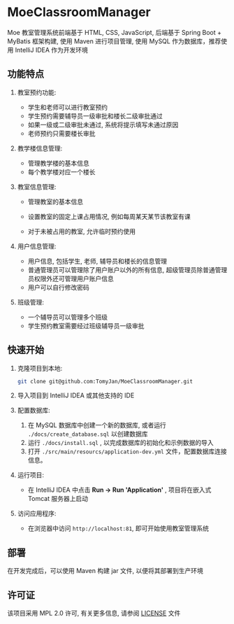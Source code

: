 # MoeClassroomManager
Moe 教室管理系统前端基于 HTML, CSS, JavaScript, 后端基于 Spring Boot + MyBatis 框架构建, 使用 Maven 进行项目管理, 使用 MySQL 作为数据库，推荐使用 IntelliJ IDEA 作为开发环境 

## 功能特点

1. 教室预约功能: 

   - 学生和老师可以进行教室预约
   - 学生预约需要辅导员一级审批和楼长二级审批通过
   - 如果一级或二级审批未通过, 系统将提示填写未通过原因
   - 老师预约只需要楼长审批

2. 教学楼信息管理: 

   - 管理教学楼的基本信息
   - 每个教学楼对应一个楼长

3. 教室信息管理: 

   - 管理教室的基本信息
   - 设置教室的固定上课占用情况, 例如每周某天某节该教室有课

   - 对于未被占用的教室, 允许临时预约使用

4. 用户信息管理: 

   - 用户信息, 包括学生, 老师, 辅导员和楼长的信息管理
   - 普通管理员可以管理除了用户账户以外的所有信息, 超级管理员除普通管理员权限外还可管理用户账户信息
   - 用户可以自行修改密码

5. 班级管理: 

   - 一个辅导员可以管理多个班级
   - 学生预约教室需要经过班级辅导员一级审批

## 快速开始

1. 克隆项目到本地: 

   ```bash
   git clone git@github.com:TomyJan/MoeClassroomManager.git
   ```

2. 导入项目到 IntelliJ IDEA 或其他支持的 IDE 

3. 配置数据库: 

   1. 在 MySQL 数据库中创建一个新的数据库, 或者运行 `./docs/create_database.sql` 以创建数据库
   2. 运行 `./docs/install.sql` , 以完成数据库的初始化和示例数据的导入
   3. 打开 `./src/main/resourcs/application-dev.yml` 文件，配置数据库连接信息。

4. 运行项目: 

   - 在 IntelliJ IDEA 中点击 **Run -> Run 'Application'** , 项目将在嵌入式 Tomcat 服务器上启动
   
5. 访问应用程序: 

   - 在浏览器中访问 `http://localhost:81`, 即可开始使用教室管理系统

## 部署

在开发完成后，可以使用 Maven 构建 jar 文件, 以便将其部署到生产环境

## 许可证

该项目采用 MPL 2.0 许可, 有关更多信息, 请参阅 [LICENSE](/LICENSE) 文件

